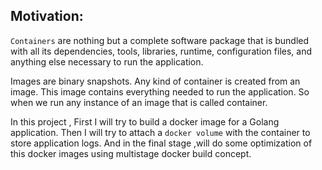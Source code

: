 ## Motivation:

`Containers` are nothing but a complete software package that is bundled with all its dependencies, tools, libraries, runtime, configuration files, and anything else necessary to run the application.

Images are binary snapshots. Any kind of container is created from an image. This image contains everything needed to run the application. So when we run any instance of an image that is called container.

In this project , First I will try to build a docker image for a Golang application. Then I will try to attach a `docker volume`  with the container to store application logs. And in the final stage ,will do some optimization of this docker images using multistage docker build concept.

